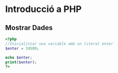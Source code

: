 # Introducció a PHP

## Mostrar Dades

```php
<?php
//Inicialitzar una variable amb un literal enter
$enter = 34509;

echo $enter;
print($enter);
?>
```
